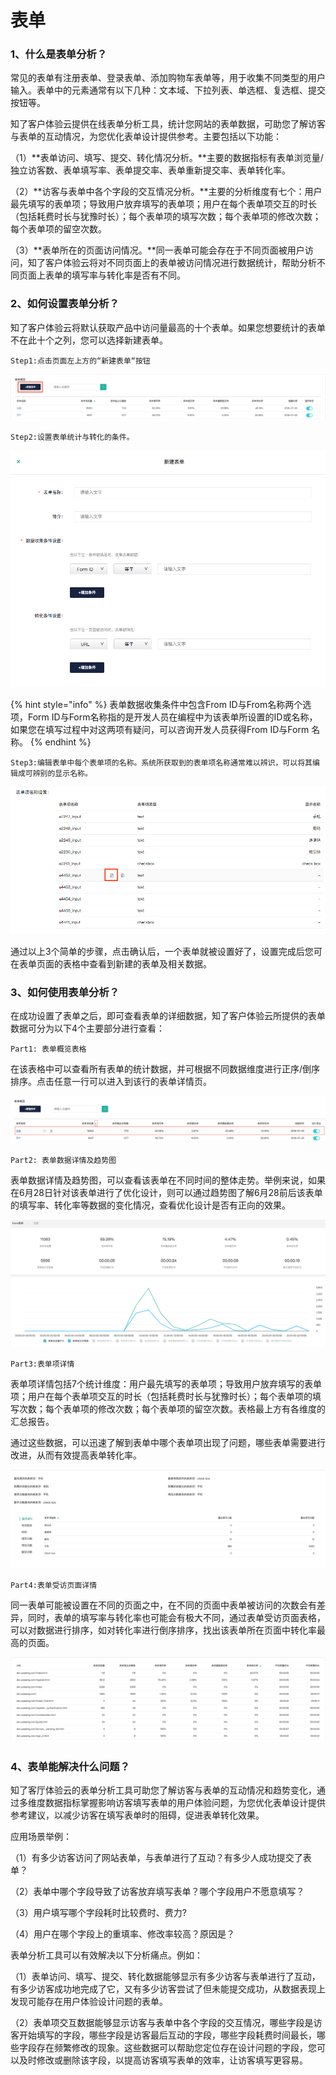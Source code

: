 # 表单

### 1、什么是表单分析？

常见的表单有注册表单、登录表单、添加购物车表单等，用于收集不同类型的用户输入。表单中的元素通常有以下几种：文本域、下拉列表、单选框、复选框、提交按钮等。

知了客户体验云提供在线表单分析工具，统计您网站的表单数据，可助您了解访客与表单的互动情况，为您优化表单设计提供参考。主要包括以下功能：

（1）**表单访问、填写、提交、转化情况分析。**主要的数据指标有表单浏览量/独立访客数、表单填写率、表单提交率、表单重新提交率、表单转化率。

（2）**访客与表单中各个字段的交互情况分析。**主要的分析维度有七个：用户最先填写的表单项；导致用户放弃填写的表单项；用户在每个表单项交互的时长（包括耗费时长与犹豫时长）；每个表单项的填写次数；每个表单项的修改次数；每个表单项的留空次数。

（3）**表单所在的页面访问情况。**同一表单可能会存在于不同页面被用户访问，知了客户体验云将对不同页面上的表单被访问情况进行数据统计，帮助分析不同页面上表单的填写率与转化率是否有不同。

### 2、如何设置表单分析？

知了客户体验云将默认获取产品中访问量最高的十个表单。如果您想要统计的表单不在此十个之列，您可以选择新建表单。

```text
Step1:点击页面左上方的“新建表单“按钮
```

![&#x65B0;&#x5EFA;&#x8868;&#x5355;&#x9875;&#x9762;](../.gitbook/assets/ping-mu-kuai-zhao-20180814-xia-wu-3.04.59.png)

```text
Step2:设置表单统计与转化的条件。
```

![&#x65B0;&#x5EFA;&#x8868;&#x5355;-&#x6761;&#x4EF6;&#x8BBE;&#x7F6E;](../.gitbook/assets/ping-mu-kuai-zhao-20180814-xia-wu-3.13.20.png)

{% hint style="info" %}
表单数据收集条件中包含From ID与From名称两个选项，Form ID与Form名称指的是开发人员在编程中为该表单所设置的ID或名称，如果您在填写过程中对这两项有疑问，可以咨询开发人员获得From ID与Form 名称。
{% endhint %}

```text
Step3:编辑表单中每个表单项的名称。系统所获取到的表单项名称通常难以辨识，可以将其编辑成可辨别的显示名称。
```

![&#x65B0;&#x5EFA;&#x8868;&#x5355;-&#x8868;&#x5355;&#x9879;&#x540D;&#x79F0;&#x8BBE;&#x7F6E;](../.gitbook/assets/ping-mu-kuai-zhao-20180814-xia-wu-3.07.06.png)

  
通过以上3个简单的步骤，点击确认后，一个表单就被设置好了，设置完成后您可在表单页面的表格中查看到新建的表单及相关数据。

### 3、如何使用表单分析？

在成功设置了表单之后，即可查看表单的详细数据，知了客户体验云所提供的表单数据可分为以下4个主要部分进行查看：

```text
Part1: 表单概览表格
```

在该表格中可以查看所有表单的统计数据，并可根据不同数据维度进行正序/倒序排序。点击任意一行可以进入到该行的表单详情页。

![&#x8868;&#x5355;&#x6982;&#x89C8;&#x8868;&#x683C;](../.gitbook/assets/ping-mu-kuai-zhao-20180814-xia-wu-3.40.41%20%281%29.png)

```text
Part2: 表单数据详情及趋势图
```

表单数据详情及趋势图，可以查看该表单在不同时间的整体走势。举例来说，如果在6月28日针对该表单进行了优化设计，则可以通过趋势图了解6月28前后该表单的填写率、转化率等数据的变化情况，查看优化设计是否有正向的效果。

![&#x8868;&#x5355;&#x6570;&#x636E;&#x8BE6;&#x60C5;&#x53CA;&#x8D8B;&#x52BF;&#x56FE;](../.gitbook/assets/ping-mu-kuai-zhao-20180814-xia-wu-4.30.09.png)

```text
Part3:表单项详情
```

表单项详情包括7个统计维度：用户最先填写的表单项；导致用户放弃填写的表单项；用户在每个表单项交互的时长（包括耗费时长与犹豫时长）；每个表单项的填写次数；每个表单项的修改次数；每个表单项的留空次数。表格最上方有各维度的汇总报告。

通过这些数据，可以迅速了解到表单中哪个表单项出现了问题，哪些表单需要进行改进，从而有效提高表单转化率。

![&#x8868;&#x5355;&#x9879;&#x8BE6;&#x60C5;](../.gitbook/assets/ping-mu-kuai-zhao-20180814-xia-wu-5.16.50.png)

```text
Part4:表单受访页面详情
```

同一表单可能被设置在不同的页面之中，在不同的页面中表单被访问的次数会有差异，同时，表单的填写率与转化率也可能会有极大不同，通过表单受访页面表格，可以对数据进行排序，如对转化率进行倒序排序，找出该表单所在页面中转化率最高的页面。

![&#x8868;&#x5355;&#x53D7;&#x8BBF;&#x9875;&#x9762;&#x8868;&#x683C;](../.gitbook/assets/ping-mu-kuai-zhao-20180814-xia-wu-5.41.21.png)

### 4、表单能解决什么问题？

知了客厅体验云的表单分析工具可助您了解访客与表单的互动情况和趋势变化，通过多维度数据指标掌握影响访客填写表单的用户体验问题，为您优化表单设计提供参考建议，以减少访客在填写表单时的阻碍，促进表单转化效果。

应用场景举例：

（1）有多少访客访问了网站表单，与表单进行了互动？有多少人成功提交了表单？

（2）表单中哪个字段导致了访客放弃填写表单？哪个字段用户不愿意填写？

（3）用户填写哪个字段耗时比较费时、费力?

（4）用户在哪个字段上的重填率、修改率较高？原因是？

表单分析工具可以有效解决以下分析痛点。例如：

（1）表单访问、填写、提交、转化数据能够显示有多少访客与表单进行了互动，有多少访客成功地完成了它，又有多少访客尝试了但未能提交成功，从数据表现上发现可能存在用户体验设计问题的表单。

（2）表单项交互数据能够显示访客与表单中各个字段的交互情况，哪些字段是访客开始填写的字段，哪些字段是访客最后互动的字段，哪些字段耗费时间最长，哪些字段存在频繁修改的现象。这些数据可以帮助您定位存在设计问题的字段，您可以及时修改或删除该字段，以提高访客填写表单的效率，让访客填写更容易。

